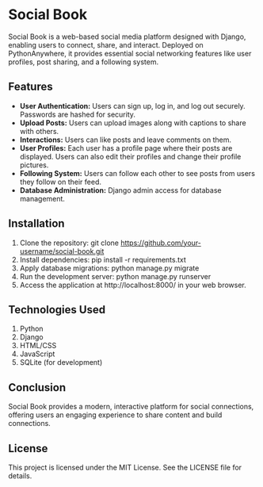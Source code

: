 # Social Book

Social Book is a web-based social media platform designed with Django, enabling users to connect, share, and interact. Deployed on PythonAnywhere, it provides essential social networking features like user profiles, post sharing, and a following system.  

## Features

- **User Authentication:** Users can sign up, log in, and log out securely. Passwords are hashed for security.  
- **Upload Posts:** Users can upload images along with captions to share with others.  
- **Interactions:** Users can like posts and leave comments on them.  
- **User Profiles:** Each user has a profile page where their posts are displayed. Users can also edit their profiles and change their profile pictures.  
- **Following System:** Users can follow each other to see posts from users they follow on their feed.
- **Database Administration:** Django admin access for database management.  

## Installation
1. Clone the repository:
   git clone https://github.com/your-username/social-book.git
2. Install dependencies:
   pip install -r requirements.txt
3. Apply database migrations:
   python manage.py migrate
4. Run the development server:
   python manage.py runserver
5. Access the application at http://localhost:8000/ in your web browser.

## Technologies Used

 1. Python
 2. Django
 3. HTML/CSS
 4. JavaScript
 5. SQLite (for development)

## Conclusion  

Social Book provides a modern, interactive platform for social connections, offering users an engaging experience to share content and build connections.  

## License

This project is licensed under the MIT License. See the LICENSE file for details.

